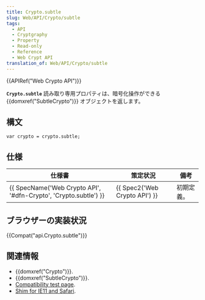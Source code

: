 ```yaml
---
title: Crypto.subtle
slug: Web/API/Crypto/subtle
tags:
  - API
  - Cryptgraphy
  - Property
  - Read-only
  - Reference
  - Web Crypt API
translation_of: Web/API/Crypto/subtle
---
```

{{APIRef("Web Crypto API")}}

**`Crypto.subtle`** 読み取り専用プロパティは、暗号化操作ができる {{domxref("SubtleCrypto")}} オブジェクトを返します。

## 構文

```
var crypto = crypto.subtle;
```

## 仕様

| 仕様書                                                                               | 策定状況                                 | 備考       |
| ------------------------------------------------------------------------------------ | ---------------------------------------- | ---------- |
| {{ SpecName('Web Crypto API', '#dfn-Crypto', 'Crypto.subtle') }} | {{ Spec2('Web Crypto API') }} | 初期定義。 |

## ブラウザーの実装状況

{{Compat("api.Crypto.subtle")}}

## 関連情報

- {{domxref("Crypto")}}.
- {{domxref("SubtleCrypto")}}.
- [Compatibility test page](https://vibornoff.github.io/webcrypto-examples/index.html).
- [Shim for IE11 and Safari](https://github.com/vibornoff/webcrypto-shim).
